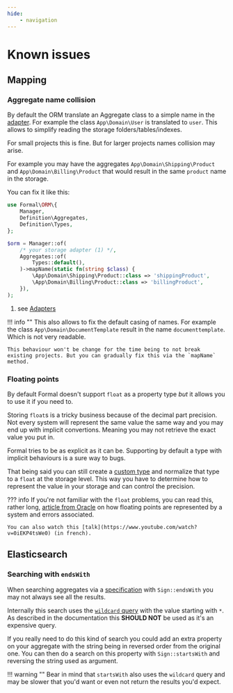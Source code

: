 ```yaml
---
hide:
    - navigation
---
```


# Known issues

## Mapping

### Aggregate name collision

By default the ORM translate an Aggregate class to a simple name in the [adapter](adapters/index.md). For example the class `App\Domain\User` is translated to `user`. This allows to simplify reading the storage folders/tables/indexes.

For small projects this is fine. But for larger projects names collision may arise.

For example you may have the aggregates `App\Domain\Shipping\Product` and `App\Domain\Billing\Product` that would result in the same `product` name in the storage.

You can fix it like this:

```php
use Formal\ORM\{
    Manager,
    Definition\Aggregates,
    Definition\Types,
};

$orm = Manager::of(
    /* your storage adapter (1) */,
    Aggregates::of(
        Types::default(),
    )->mapName(static fn(string $class) {
        \App\Domain\Shipping\Product::class => 'shippingProduct',
        \App\Domain\Billing\Product::class => 'billingProduct',
    }),
);
```

1. see [Adapters](adapters/index.md)

!!! info ""
    This also allows to fix the default casing of names. For example the class `App\Domain\DocumentTemplate` result in the name `documenttemplate`. Which is not very readable.

    This behaviour won't be change for the time being to not break existing projects. But you can gradually fix this via the `mapName` method.

### Floating points

By default Formal doesn't support `float` as a property type _but_ it allows you to use it if you need to.

Storing `float`s is a tricky business because of the decimal part precision. Not every system will represent the same value the same way and you may end up with implicit convertions. Meaning you may not retrieve the exact value you put in.

Formal tries to be as explicit as it can be. Supporting by default a type with implicit behaviours is a sure way to bugs.

That being said you can still create a [custom type](mapping/type.md) and normalize that type to a `float` at the storage level. This way you have to determine how to represent the value in your storage and can control the precision.

??? info
    If you're not familiar with the `float` problems, you can read this, rather long, [article from Oracle](https://docs.oracle.com/cd/E19957-01/806-3568/ncg_goldberg.html) on how floating points are represented by a system and errors associated.

    You can also watch this [talk](https://www.youtube.com/watch?v=0iEKP4tsWe0) (in french).

## Elasticsearch

### Searching with `endsWith`

When searching aggregates via a [specification](specifications/index.md) with `Sign::endsWith` you may not always see all the results.

Internally this search uses the [`wildcard` query](https://www.elastic.co/guide/en/elasticsearch/reference/current/query-dsl-wildcard-query.html) with the value starting with `*`. As described in the documentation this **SHOULD NOT** be used as it's an expensive query.

If you really need to do this kind of search you could add an extra property on your aggregate with the string being in reversed order from the original one. You can then do a search on this property with `Sign::startsWith` and reversing the string used as argument.

!!! warning ""
    Bear in mind that `startsWith` also uses the `wildcard` query and may be slower that you'd want or even not return the results you'd expect.
